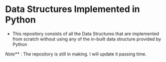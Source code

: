 # Data Structures Implemented in Python

- This repository consists of all the Data Structures that are implemented from scratch without using any of the in-built data structure
provided by Python

_Note_** : The repository is still in making. I will update it passing time.
